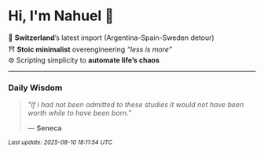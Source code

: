 # Hi, I'm Nahuel :tiger:

📍 **Switzerland**’s latest import (Argentina-Spain-Sweden detour)  
⛩️ **Stoic minimalist** overengineering *“less is more”*  
⚙️ Scripting simplicity to **automate life’s chaos**

---

### Daily Wisdom
> _"If i had not been admitted to these studies it would not have been worth while to have been born."_  
>
> — **Seneca**

<sub>*Last update: 2025-08-10 18:11:54 UTC*</sub>

